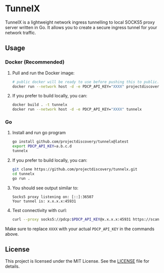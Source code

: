 # TunnelX

TunnelX is a lightweight network ingress tunnelling to local SOCKS5 proxy server written in Go. It allows you to create a secure ingress tunnel for your network traffic.

## Usage

### Docker (Recommended)

1. Pull and run the Docker image:
    ```sh
    # public docker will be ready to use before pushing this to public.
    docker run --network host -d -e PDCP_API_KEY="XXXX" projectdiscovery/tunnelx:latest
    ```

2. If you prefer to build locally, you can:
    ```sh
    docker build . -t tunnelx
    docker run --network host -d -e PDCP_API_KEY="XXXX" tunnelx
    ```

### Go

1. Install and run go program
    ```sh
    go install github.com/projectdiscovery/tunnelx@latest
    export PDCP_API_KEY=a.b.c.d
    tunnelx
    ```

2. If you prefer to build locally, you can:
    ```sh
    git clone https://github.com/projectdiscovery/tunnelx.git
    cd tunnelx
    go run .
    ```

3. You should see output similar to:
    ```
    Socks5 proxy listening on: [::]:36507
    Your tunnel is: x.x.x.x:45931
    ```

4. Test connectivity with curl:
    ```sh
    curl --proxy socks5://pdcp:$PDCP_API_KEY@x.x.x.x:45931 https://scanme.sh
    ```

Make sure to replace `XXXX` with your actual `PDCP_API_KEY` in the commands above.

## License

This project is licensed under the MIT License. See the [LICENSE](LICENSE) file for details.
